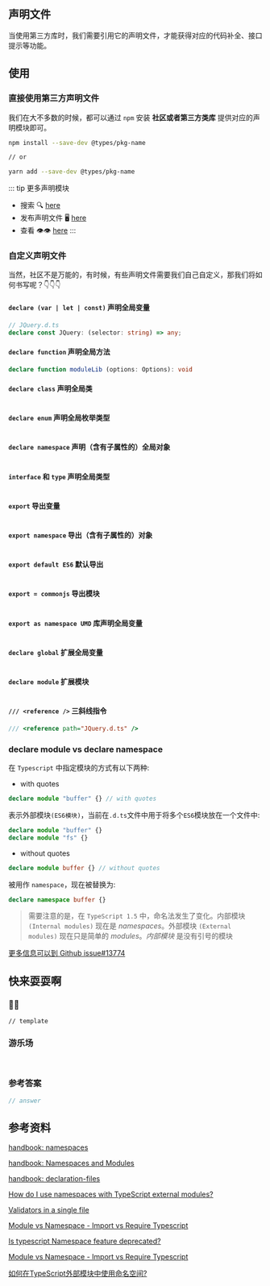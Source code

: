 ## 声明文件 <Badge text='WIP' type='warning' />

当使用第三方库时，我们需要引用它的声明文件，才能获得对应的代码补全、接口提示等功能。

## 使用

### 直接使用第三方声明文件

我们在大不多数的时候，都可以通过 `npm` 安装 **社区或者第三方类库** 提供对应的声明模块即可。

```sh
npm install --save-dev @types/pkg-name

// or

yarn add --save-dev @types/pkg-name
```

::: tip 更多声明模块

- 搜索 🔍 [here](https://www.typescriptlang.org/dt/search/)
- 发布声明文件 🖥 [here](http://definitelytyped.org/)
-  查看 👁👁 [here](https://github.com/DefinitelyTyped/DefinitelyTyped)
:::
### 自定义声明文件

当然，社区不是万能的，有时候，有些声明文件需要我们自己自定义，那我们将如何书写呢？👇👇👇

#### `declare (var | let | const)` 声明全局变量

```ts
// JQuery.d.ts
declare const JQuery: (selector: string) => any;
```

#### `declare function` 声明全局方法

```ts
declare function moduleLib (options: Options): void
```

#### `declare class` 声明全局类

```ts

```

#### `declare enum` 声明全局枚举类型

```ts

```

#### `declare namespace` 声明（含有子属性的）全局对象

```ts

```

#### `interface` 和 `type` 声明全局类型

```ts

```

#### `export` 导出变量

```ts

```

#### `export namespace` 导出（含有子属性的）对象

```ts

```

#### `export default ES6` 默认导出

```ts

```

#### `export = commonjs` 导出模块

```ts

```

#### `export as namespace UMD` 库声明全局变量

```ts

```

#### `declare global` 扩展全局变量

```ts

```

#### `declare module` 扩展模块

```ts

```

#### `/// <reference />` 三斜线指令

```ts
/// <reference path="JQuery.d.ts" />
```

### declare module vs declare namespace

在 `Typescript` 中指定模块的方式有以下两种:

- with quotes

```ts
declare module "buffer" {} // with quotes
```
表示外部模块`(ES6模块)`，当前在`.d.ts`文件中用于将多个`ES6`模块放在一个文件中:
```ts
declare module "buffer" {}
declare module "fs" {}
```

- without quotes

```ts
declare module buffer {} // without quotes
```
被用作 `namespace`，现在被替换为:
```ts
declare namespace buffer {}
```

> 需要注意的是，在 `TypeScript 1.5` 中，命名法发生了变化。内部模块 `(Internal modules)` 现在是 _namespaces_。外部模块 `(External modules)` 现在只是简单的 _modules_。_内部模块_ 是没有引号的模块

[更多信息可以到 Github issue#13774](https://github.com/Microsoft/TypeScript/issues/13774)

## 快来耍耍啊

### 🌰🌰

<!-- 题目 -->

```
// template
```

### 游乐场

<br />

<Editor
  value='// enjoy yourself'
/>

### 参考答案

```ts
// answer
```

## 参考资料

[handbook: namespaces](https://www.typescriptlang.org/docs/handbook/namespaces.html)

[handbook: Namespaces and Modules](https://www.typescriptlang.org/docs/handbook/namespaces-and-modules.html)

[handbook: declaration-files](https://www.typescriptlang.org/docs/handbook/declaration-files/templates/module-d-ts.html)

[How do I use namespaces with TypeScript external modules?](https://stackoverflow.com/questions/30357634/how-do-i-use-namespaces-with-typescript-external-modules)

[Validators in a single file](https://www.typescriptlang.org/docs/handbook/namespaces.html#validators-in-a-single-file)

[Module vs Namespace - Import vs Require Typescript](https://stackoverflow.com/questions/38582352/module-vs-namespace-import-vs-require-typescript)

[Is typescript Namespace feature deprecated?](https://michelenasti.com/2019/01/23/is-typescript-namespace-feature-deprecated.html)

[Module vs Namespace - Import vs Require Typescript](https://stackoverflow.com/questions/38582352/module-vs-namespace-import-vs-require-typescript)

[如何在TypeScript外部模块中使用命名空间?](https://stackoverflow.com/questions/30357634/how-do-i-use-namespaces-with-typescript-external-modules)
